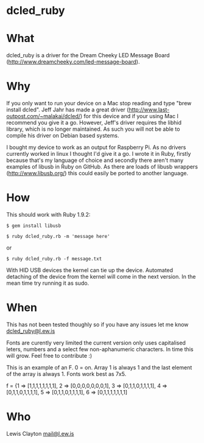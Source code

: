 dcled_ruby
==========

What
==========
dcled_ruby is a driver for the Dream Cheeky LED Message Board (http://www.dreamcheeky.com/led-message-board).

Why
==========
If you only want to run your device on a Mac stop reading and type "brew install dcled". Jeff Jahr has made a great driver (http://www.last-outpost.com/~malakai/dcled/) for this device and if your using Mac I recommend you give it a go. However, Jeff's driver requires the libhid library, which is no longer maintained. As such you will not be able to compile his driver on Debian based systems.

I bought my device to work as an output for Raspberry Pi. As no drivers currently worked in linux I thought I'd give it a go. I wrote it in Ruby, firstly because that's my language of choice and secondly there aren't many examples of libusb in Ruby on GitHub. As there are loads of libusb wrappers (http://www.libusb.org/) this could easily be ported to another language. 

How
==========
This should work with Ruby 1.9.2:

	$ gem install libusb

	$ ruby dcled_ruby.rb -m 'message here'

or

	$ ruby dcled_ruby.rb -f message.txt

With HID USB devices the kernel can tie up the device. Automated detaching of the device from the kernel will come in the next version. In the mean time try running it as sudo.

When
==========
This has not been tested thoughly so if you have any issues let me know dcled_ruby@l.ew.is

Fonts are curently very limited the current version only uses capitalised leters, numbers and a select few non-aphanumeric characters. In time this will grow. Feel free to contribute :)

This is an example of an F. 0 = on. Array 1 is always 1 and the last element of the array is always 1. Fonts work best as 7x5.

  f = {1 => [1,1,1,1,1,1,1,1],
       2 => [0,0,0,0,0,0,0,1],
       3 => [0,1,1,0,1,1,1,1],
       4 => [0,1,1,0,1,1,1,1],
       5 => [0,1,1,0,1,1,1,1],
       6 => [0,1,1,1,1,1,1,1]

Who
==========

Lewis Clayton mail@l.ew.is



